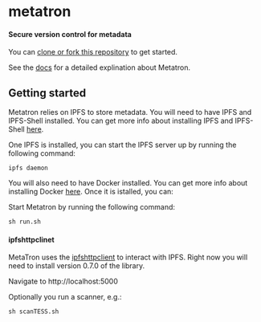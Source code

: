 # metatron
#### Secure version control for metadata

You can [clone or fork this repository](https://github.com/cryptotechguru/metatron) to get started. 

See the [docs](docs/README.md) for a detailed explination about Metatron.

## Getting started

Metatron relies on IPFS to store metadata.  You will need to have IPFS and IPFS-Shell installed. 
You can get more info about installing IPFS and IPFS-Shell [here](https://docs.ipfs.io/install/).

One IPFS is installed, you can start the IPFS server up by running the following command:


```
ipfs daemon
```

You will also need to have Docker installed.  You can get more info about installing Docker [here](https://docs.docker.com/install/).  Once it is istalled, you can:


Start Metatron by running the following command:

```
sh run.sh
```

#### ipfshttpclinet
MetaTron uses the [ipfshttpclient](https://github.com/ipfs-shipyard/py-ipfs-http-client/tree/09cae7672a39ca3ff991684c1b31cfe7875174c3) to interact with IPFS.  Right now you will need to install version 0.7.0 of the library. 



Navigate to http://localhost:5000


Optionally you run a scanner, e.g.:
```
sh scanTESS.sh
```
